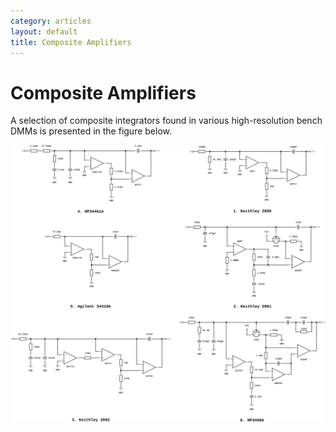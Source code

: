```yaml
---
category: articles
layout: default
title: Composite Amplifiers
---
```


# Composite Amplifiers

A selection of composite integrators found in various high-resolution bench DMMs is presented in the figure below.

![Composite Integrators](/assets/img/Composite_Integrators/Composite_Integrators.svg)